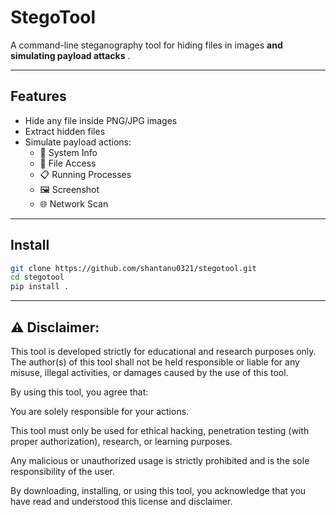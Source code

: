 # StegoTool 

A command-line steganography tool for hiding files in images **and simulating payload attacks** .

---

## Features
- Hide any file inside PNG/JPG images
- Extract hidden files
- Simulate payload actions:
    - 🧠 System Info
    - 📂 File Access
    - 📋 Running Processes
    - 🖼 Screenshot
    - 🌐 Network Scan
    

---

## Install
```bash
git clone https://github.com/shantanu0321/stegotool.git
cd stegotool
pip install .
```

---

## ⚠️ Disclaimer: 

This tool is developed strictly for educational and research purposes only. The author(s) of this tool shall not be held responsible or liable for any misuse, illegal activities, or damages caused by the use of this tool.

By using this tool, you agree that:

You are solely responsible for your actions.

This tool must only be used for ethical hacking, penetration testing (with proper authorization), research, or learning purposes.

Any malicious or unauthorized usage is strictly prohibited and is the sole responsibility of the user.

By downloading, installing, or using this tool, you acknowledge that you have read and understood this license and disclaimer.
